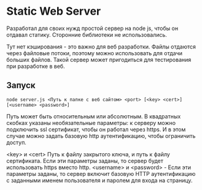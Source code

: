 # Static Web Server
Разработал для своих нужд простой сервер на node js, чтобы он отдавал статику. Сторонние библиотеки не использовались.

Тут нет кэширования - это важно для веб разработки.
Файлы отдаются через файловые потоки, поэтому можно использовать для отдачи больших файлов.
Такой сервер может пригодиться для тестирования при разработке в веб.

## Запуск

```
node server.js <Путь к папке с веб сайтом> <port> [<key> <cert>] [<username> <password>]
```
Путь может быть относительным или абсолютным. В квадратных скобках указаны необязательные параметры: к серверу можно подключить ssl сертификат, чтобы он работал через https. И в этом случае можно задать базовую http аутентификацию, чтобы ограничить доступ.


\<key\> и \<cert\> Путь к файлу закрытого ключа, и путь к файлу сертификата. Если эти параметры заданы, то сервер будет использовать https вместо http.
\<username\> и \<password\> - Если эти параметры заданы, то сервер включит базовую HTTP аутентификацию с заданными именем пользователя и паролем для входа на страницу.  